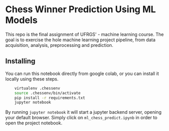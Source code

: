 # Chess Winner Prediction Using ML Models

This repo is the final assignment of UFRGS' - machine learning course. The goal is to exercise the hole machine learning project pipeline, from data acquisition, analysis, preprocessing and prediction.

## Installing

You can run this notebook directly from google colab, or you can install it locally using these steps.

```bash
    virtualenv .chessenv
    source .chessenv/bin/activate
    pip install -r requirements.txt
    jupyter notebook
```

By running ```jupyter notebook``` it will start a jupyter backend server, opening your default browser. Simply click on ```ml_chess_predict.ipynb``` in order to open the project notebook.
